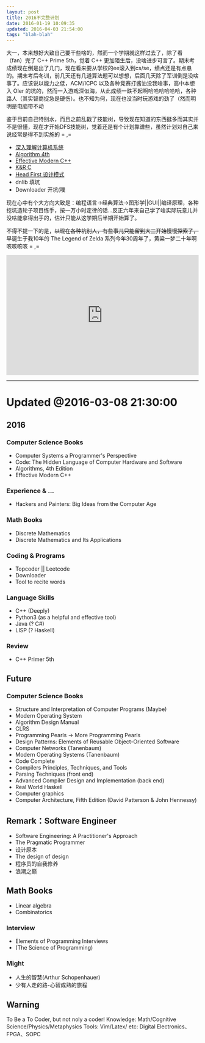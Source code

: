 ```yaml
---
layout: post
title: 2016不完整计划
date: 2016-01-19 10:09:35
updated: 2016-04-03 21:54:00
tags: "blah-blah"
---
```


大一，本来想好大致自己要干些啥的，然而一个学期就这样过去了，除了看（fan）完了 C++ Prime 5th，觉着 C++ 更加陌生后，没啥进步可言了。期末考成绩现在倒是出了几门，现在看来要从学校的ee滚入到cs/se，绩点还是有点悬的。期末考后冬训，前几天还有几道算法题可以想想，后面几天除了军训倒是没啥事了。应该说以能力之低，ACM/ICPC 以及各种竞赛打酱油没我啥事，高中本想入 OIer 的坑的，然而一入游戏深似海，从此成绩一跌不起啊哈哈哈哈哈哈，各种路人（其实智商捉急是硬伤）。也不知为何，现在也没当时玩游戏的劲了（然而明明是电脑带不动

<!-- more -->
鉴于目前自己特别水，而且之前乱戳了技能树，导致现在知道的东西挺多而其实并不是很懂，现在才开始DFS技能树，觉着还是有个计划靠谱些，虽然计划对自己来说经常是得不到实施的 = ,=

- [深入理解计算机系统](https://book.douban.com/subject/5333562/)
- [Algorithm 4th](https://book.douban.com/subject/10432347/)
- [Effective Modern C++](https://book.douban.com/subject/25923597/)
- [K&R C](https://book.douban.com/subject/1139336/)
- [Head First 设计模式](https://book.douban.com/subject/2243615/)
- dnlib 填坑
- Downloader 开坑(噗

现在心中有个大方向大致是：编程语言->经典算法->图形学||GUI||编译原理，各种挖坑造轮子项目练手，按一万小时定律的话…反正六年来自己学了啥实际玩意儿并没啥能拿得出手的，估计只能从这学期后半期开始算了。

不得不提一下的是，~~以现在各种坑别人，有些事儿只能留到大三开始慢慢探索了，~~早诞生于我10年的 The Legend of Zelda 系列今年30周年了，黄粱一梦二十年啊咳咳咳咳 = ,=

<iframe width="100%" height="315" src="https://www.youtube.com/embed/LUq49NecOeE" frameborder="0" allowfullscreen></iframe>

<!-- 我爱你 -->

- - -
# Updated @2016-03-08 21:30:00

## 2016
### Computer Science Books
- Computer Systems a Programmer's Perspective
- Code: The Hidden Language of Computer Hardware and Software
- Algorithms, 4th Edition 
- Effective Modern C++

### Experience & ...
- Hackers and Painters: Big Ideas from the Computer Age

### Math Books
- Discrete Mathematics
 - Discrete Mathematics and Its Applications

### Coding & Programs
- Topcoder || Leetcode
- Downloader
- Tool to recite words

### Language Skills
- C++ (Deeply)
- Python3 (as a helpful and effective tool)
- Java (? C#)
- LISP (? Haskell)

### Review
- C++ Primer 5th

## Future
### Computer Science Books
- Structure and Interpretation of Computer Programs (Maybe)
- Modern Operating System
- Algorithm Design Manual
- CLRS
- Programming Pearls -> More Programming Pearls
- Design Patterns: Elements of Reusable Object-Oriented Software
- Computer Networks (Tanenbaum)
- Modern Operating Systems (Tanenbaum)
- Code Complete
- Compilers Principles, Techniques, and Tools
- Parsing Techniques (front end)
- Advanced Compiler Design and Implementation (back end)
- Real World Haskell
- Computer graphics
- Computer Architecture, Fifth Edition (David Patterson & John Hennessy)

## Remark：Software Engineer
- Software Engineering: A Practitioner's Approach
- The Pragmatic Programmer
- 设计原本
- The design of design
- 程序员的自我修养
- 浪潮之巅

## Math Books
- Linear algebra
- Combinatorics

### Interview
- Elements of Programming Interviews
- (The Science of Programming)

### Might
- 人生的智慧(Arthur Schopenhauer)
- 少有人走的路-心智成熟的旅程

## Warning
To Be a To Coder, but not noly a coder!
Knowledge: Math/Cognitive Science/Physics/Metaphysics
Tools: Vim/Latex/
etc: Digital Electronics、FPGA、SOPC